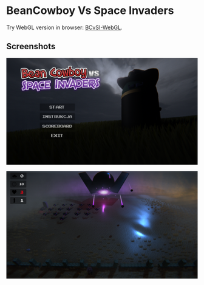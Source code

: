 # BeanCowboy Vs Space Invaders
Try WebGL version in browser: [BCvSI-WebGL](magicznyprzemek.github.io/bcvsi-webgl). 
## Screenshots
![screenshot1](img/p1.PNG)

![screenshot2](img/p2.PNG)
